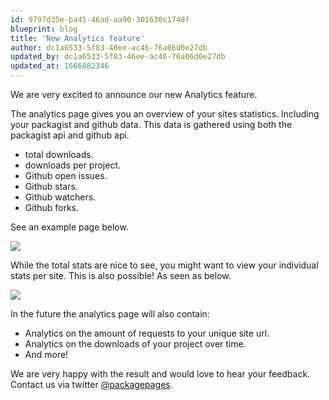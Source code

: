 ```yaml
---
id: 9797d35e-ba45-46ad-aa90-301630c1748f
blueprint: blog
title: 'New Analytics feature'
author: dc1a6533-5f83-46ee-ac46-76a06d0e27db
updated_by: dc1a6533-5f83-46ee-ac46-76a06d0e27db
updated_at: 1666882346
---
```

<div class="text-left pt-8">
    <p class="pt-8">
        We are very excited to announce our new Analytics feature.
    </p>
    <p class="pt-8">
        The analytics page gives you an overview of your sites statistics. Including your packagist and github data. 
        This data is gathered using both the packagist api and github api.
        <ul class="mt-4 list-disc ml-5">
            <li>
               total downloads. 
            </li>
            <li>
                downloads per project. 
            </li>
            <li>
                Github open issues.
            </li>
            <li>
                Github stars.
            </li>
            <li>
                Github watchers.
            </li>
            <li>
                Github forks.
            </li>
        </ul>
        See an example page below.
    </p>
    <img src="/assets/stats-index.png">
    <p class="pt-8">
        While the total stats are nice to see, you might want to view your individual stats per site. 
        This is also possible! As seen as below.
    </p>
    <img src="/assets/stats-show.png">
    <p class="pt-8">
        In the future the analytics page will also contain:
        <ul class="mt-4 list-disc ml-5">
            <li>
                Analytics on the amount of requests to your unique site url. 
            </li>
            <li>
                Analytics on the downloads of your project over time. 
            </li>
            <li>
                And more!
            </li>
        </ul>
    </p>
    <p class="pt-8">
        We are very happy with the result and would love to hear your feedback. Contact us via twitter 
        <a href="https://twitter.com/packagepages" class="underline">@packagepages</a>.
    </p>
</div>
